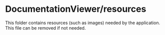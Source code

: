 # DocumentationViewer/resources

This folder contains resources (such as images) needed by the application. This file can
be removed if not needed.
